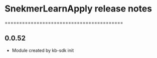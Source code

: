 # SnekmerLearnApply release notes
=========================================

0.0.52
-----
* Module created by kb-sdk init
